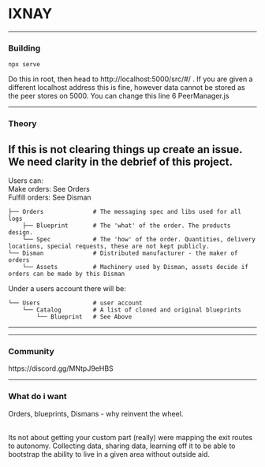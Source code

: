 # IXNAY


<hr/>
<h3>Building</h3>

```
npx serve
```
Do this in root, then head to http://localhost:5000/src/#/ . If you are given a different localhost address this is fine, however data cannot be stored as the peer stores on 5000. You can change this line 6 PeerManager.js

<hr/>

<h3>Theory</h3>

If this is not clearing things up create an issue. We need clarity in the debrief of this project.
------
Users can: <br/>
  Make orders: See Orders<br/>
  Fulfill orders: See Disman<br/>
    
    ├── Orders              # The messaging spec and libs used for all logs
        ├── Blueprint       # The 'what' of the order. The products design.
        └── Spec            # The 'how' of the order. Quantities, delivery locations, special requests, these are not kept publicly.
    └── Disman              # Distributed manufacturer - the maker of orders
        └── Assets          # Machinery used by Disman, assets decide if orders can be made by this Disman
        
  Under a users account there will be:
  
    └── Users               # user account
        └── Catalog         # A list of cloned and original blueprints
            └── Blueprint   # See Above
            

------

<hr/>
<h3>Community</h3>
https://discord.gg/MNtpJ9eHBS 

<hr/>
<h3>What do i want</h3>
Orders, blueprints, Dismans - why reinvent the wheel.<br/><br/> 

Its not about getting your custom part (really) were mapping the exit routes to autonomy. Collecting data, sharing data, learning off it to be able to bootstrap the ability to live in a given area without outside aid.
<br/><br/>
